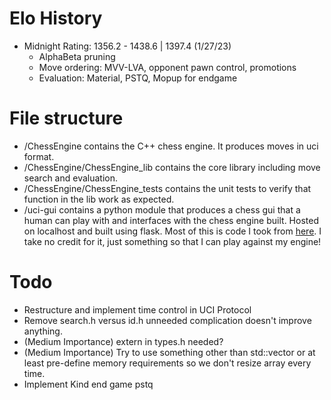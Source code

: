 # Elo History
- Midnight Rating: 1356.2 - 1438.6 | 1397.4 (1/27/23)
  - AlphaBeta pruning
  - Move ordering: MVV-LVA, opponent pawn control, promotions
  - Evaluation: Material, PSTQ, Mopup for endgame

# File structure

- /ChessEngine contains the C++ chess engine. It produces moves in uci format.
- /ChessEngine/ChessEngine_lib contains the core library including move search and evaluation.
- /ChessEngine/ChessEngine_tests contains the unit tests to verify that function in the lib work as expected. 
- /uci-gui contains a python module that produces a chess gui that a human can play with and interfaces with the chess engine built. Hosted on localhost and built using flask. Most of this is code I took from [here](https://github.com/maksimKorzh/uci-gui). I take no credit for it, just something so that I can play against my engine!

# Todo 

- Restructure and implement time control in UCI Protocol
- Remove search.h versus id.h unneeded complication doesn't improve anything.
- (Medium Importance) extern in types.h needed?
- (Medium Importance) Try to use something other than std::vector or at least pre-define memory requirements so we don't resize array every time.
- Implement Kind end game pstq
